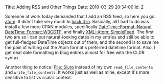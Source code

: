 Title: Adding RSS and Other Things
Date:  2010-03-29 20:34:00
Id:    2

Someone at work today demanded that I add an RSS feed, so here you go: [atom][1]. It didn't take very much to [hack it in][6]. Basically, all I had to do was install a few more CPAN modules, specifically [DateTime::Format::Natural][2], [DateTime::Format::W3CDTF][3], and finally [XML::Atom::SimpleFeed][4]. The first two are so I can put natural-looking dates in my entries and still be able to get full-fledged DateTime objects out of them, and the second is to save me the pain of writing out the Atom format's preferred datetime format. Also, I get neat date formatting in blog entires almost for free with the CLDR syntax.

Another thing to notice: [File::Slurp][5] instead of my own `read_file_contents` and `write_file_contents`. It works just as well as mine, except it's more sensitive to list vs scalar context.

[1]: index.xml
[2]: http://search.cpan.org/dist/DateTime-Format-Natural
[3]: http://search.cpan.org/dist/DateTime-Format-W3CDTF
[4]: http://search.cpan.org/dist/XML-Atom-SimpleFeed
[5]: http://search.cpan.org/dist/File-Slurp
[6]: http://github.com/peterkeen/bugsplat.info/commit/82c41e3a5a27906421692120e2f93ce8869db02f
